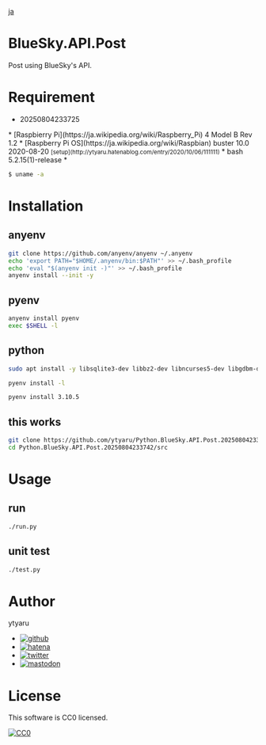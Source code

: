 [ja](./README.ja.md)

# BlueSky.API.Post

Post using BlueSky's API.


<!--

# DEMO

* [demo](https://ytyaru.github.io/Python.BlueSky.API.Post.20250804233742/)

![img](https://github.com/ytyaru/Python.BlueSky.API.Post.20250804233742/blob/master/doc/0.png?raw=true)

# Features

* sales point

-->

# Requirement

* <time datetime="20250804233725
">20250804233725
</time>
* [Raspbierry Pi](https://ja.wikipedia.org/wiki/Raspberry_Pi) 4 Model B Rev 1.2
* [Raspberry Pi OS](https://ja.wikipedia.org/wiki/Raspbian) buster 10.0 2020-08-20 <small>[setup](http://ytyaru.hatenablog.com/entry/2020/10/06/111111)</small>
* bash 5.2.15(1)-release
* 

<!-- * environment: python2: コマンドが見つかりません
 -->

```sh
$ uname -a

```

# Installation

## anyenv

```sh
git clone https://github.com/anyenv/anyenv ~/.anyenv
echo 'export PATH="$HOME/.anyenv/bin:$PATH"' >> ~/.bash_profile
echo 'eval "$(anyenv init -)"' >> ~/.bash_profile
anyenv install --init -y
```

## pyenv

```sh
anyenv install pyenv
exec $SHELL -l
```

## python

```sh
sudo apt install -y libsqlite3-dev libbz2-dev libncurses5-dev libgdbm-dev liblzma-dev libssl-dev tcl-dev tk-dev libreadline-dev
```

```sh
pyenv install -l
```
```sh
pyenv install 3.10.5
```


## this works

```sh
git clone https://github.com/ytyaru/Python.BlueSky.API.Post.20250804233742
cd Python.BlueSky.API.Post.20250804233742/src
```

# Usage

## run

```sh
./run.py
```

## unit test

```sh
./test.py
```

<!--

# Note

* important point

-->

# Author

ytyaru

* [![github](http://www.google.com/s2/favicons?domain=github.com)](https://github.com/ytyaru "github")
* [![hatena](http://www.google.com/s2/favicons?domain=www.hatena.ne.jp)](http://ytyaru.hatenablog.com/ytyaru "hatena")
* [![twitter](http://www.google.com/s2/favicons?domain=twitter.com)](https://twitter.com/ytyaru1 "twitter")
* [![mastodon](http://www.google.com/s2/favicons?domain=mstdn.jp)](https://mstdn.jp/web/accounts/233143 "mastdon")

# License

This software is CC0 licensed.

[![CC0](http://i.creativecommons.org/p/zero/1.0/88x31.png "CC0")](http://creativecommons.org/publicdomain/zero/1.0/deed.en)


